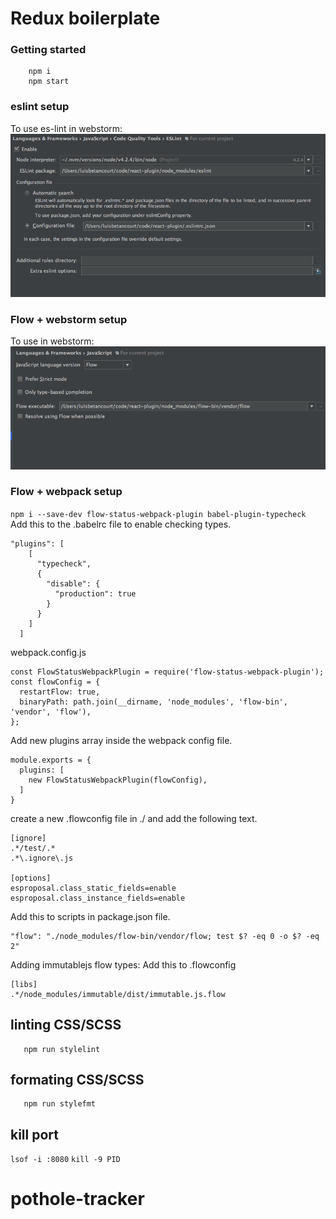 # Redux boilerplate

### Getting started ###

```
    npm i
    npm start
```

### eslint setup ###
To use es-lint in webstorm:
![webstorm](./_misc/images/eslint-webstorm.png)

### Flow + webstorm setup ###
To use in webstorm:
![webstorm](_misc/images/flow-webstorm.png)


### Flow + webpack setup ###
`npm i --save-dev flow-status-webpack-plugin babel-plugin-typecheck
`
Add this to  the .babelrc file to enable checking types.
```
"plugins": [
    [
      "typecheck",
      {
        "disable": {
          "production": true
        }
      }
    ]
  ]
```

webpack.config.js
```
const FlowStatusWebpackPlugin = require('flow-status-webpack-plugin');
const flowConfig = {
  restartFlow: true,
  binaryPath: path.join(__dirname, 'node_modules', 'flow-bin', 'vendor', 'flow'),
};

```

Add new plugins array inside the webpack config file.
```
module.exports = {
  plugins: [
    new FlowStatusWebpackPlugin(flowConfig),
  ]
}
```

create a new .flowconfig file in ./ and add the following text.
```
[ignore]
.*/test/.*
.*\.ignore\.js

[options]
esproposal.class_static_fields=enable
esproposal.class_instance_fields=enable
```

Add this to scripts in package.json file.
 ```
 "flow": "./node_modules/flow-bin/vendor/flow; test $? -eq 0 -o $? -eq 2"
 ```

Adding immutablejs flow types:
Add this to .flowconfig

 ```
 [libs]
 .*/node_modules/immutable/dist/immutable.js.flow
 ```
 ## linting CSS/SCSS
 ```
    npm run stylelint
 ```
 
  ## formating CSS/SCSS
  ```
     npm run stylefmt
  ```
  
  ## kill port
  `lsof -i :8080` 
  `kill -9 PID` 
# pothole-tracker
